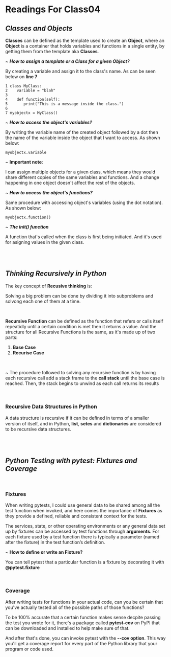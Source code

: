 # Readings For Class04

## ***Classes and Objects***

**Classes** can be defined as the template used to create an **Object**, where an **Object** is a container that holds variables and functions in a single entity, by getting them from the template aka **Classes**.

~ ***How to assign a template or a **Class** for a given **Object**?***

By creating a variable and assign it to the class's name. As can be seen below on **line 7**
```
1 class MyClass:
2    variable = "blah"
3
4    def function(self):
5       print("This is a message inside the class.")
6
7 myobjectx = MyClass()
```

~ ***How to access the object's variables?***

By writing the variable name of the created object followed by a dot then the name of the variable inside the object that I want to access. As shown below:
```
myobjectx.variable
```

~ **Important note**:

I can assign multiple objects for a given class, which means they would share different copies of the same variables and functions. And a change happening in one object doesn't affect the rest of the objects.


~ ***How to access the object's functions?***

Same procedure with accessing object's variables (using the dot notation). As shown below:
```
myobjectx.function()
```


~ ***The __init__() function***

A function that's called when the class is first being initiated. And it's used for asigning values in the given class.
 

<br>
<br>


## ***Thinking Recursively in Python***

The key concept of **Recusive thinking** is:

Solving a big problem can be done by dividing it into subproblems and solvong each one of them at a time.

	
<br>

**Recursive Function** can be defined as the function that refers or calls itself repeatidly until a certain condition is met then it returns a value. And the structure for all Recursive Functions is the same, as it's made up of two parts:
1. **Base Case**
2. **Recurise Case**

	
<br>


~ The procedure followed to solving any recursive function is by having each recursive call add a stack frame to the **call stack** until the base case is reached. Then, the stack begins to unwind as each call returns its results

	
<br>


### **Recursive Data Structures in Python**

A data structure is recursive if it can be deﬁned in terms of a smaller version of itself, and in Python, **list**, **setes** and **dictionaries** are considered to be recursive data structures.
 

<br>
<br>


## ***Python Testing with pytest: Fixtures and Coverage***


<br>

### **Fixtures**

When writing pytests, I could use general data to be shared among all the test function when invoked, and here comes the importance of **Fixtures** as they provide a defined, reliable and consistent context for the tests.

The services, state, or other operating environments or any general data set up by fixtures can be accessed by test functions through **arguments**. For each fixture used by a test function there is typically a parameter (named after the fixture) in the test function’s definition.

~ **How to define or write an Fixture?**

You can tell pytest that a particular function is a fixture by decorating it with **@pytest.fixture**


<br>

### **Coverage**

After writing tests for functions in your actual code, can you be certain that you've actually tested all of the possible paths of those functions?

To be 100% accurate that a certain function makes sense decpite passing the test you wrote for it, there's a package called **pytest-cov** on PyPI that can be downloaded and installed to help make sure of that. 

And after that's done, you can invoke pytest with the **--cov option**. This way you'll get a coverage report for every part of the Python library that your program or code used.
